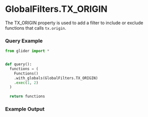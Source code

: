 # GlobalFilters.TX\_ORIGIN

The TX\_ORIGIN property is used to add a filter to include or exclude functions that calls `tx.origin`.&#x20;

### Query Example

```python
from glider import *


def query():
  functions = (
    Functions()
    .with_globals(GlobalFilters.TX_ORIGIN)
    .exec(1, 2)
  )
  
  return functions
```

### Example Output

<figure><img src="../../../.gitbook/assets/Screenshot 2025-08-28 at 2.20.14 PM.png" alt=""><figcaption></figcaption></figure>
